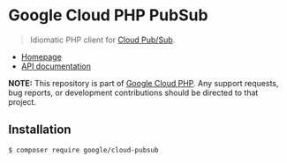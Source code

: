 # Google Cloud PHP PubSub

> Idiomatic PHP client for [Cloud Pub/Sub](https://cloud.google.com/pubsub/).

* [Homepage](http://googlecloudplatform.github.io/google-cloud-php)
* [API documentation](http://googlecloudplatform.github.io/google-cloud-php/#/docs/cloud-pubsub/latest/pubsub/pubsubclient)

**NOTE:** This repository is part of [Google Cloud PHP](https://github.com/googlecloudplatform/google-cloud-php). Any
support requests, bug reports, or development contributions should be directed to
that project.

## Installation

```
$ composer require google/cloud-pubsub
```
